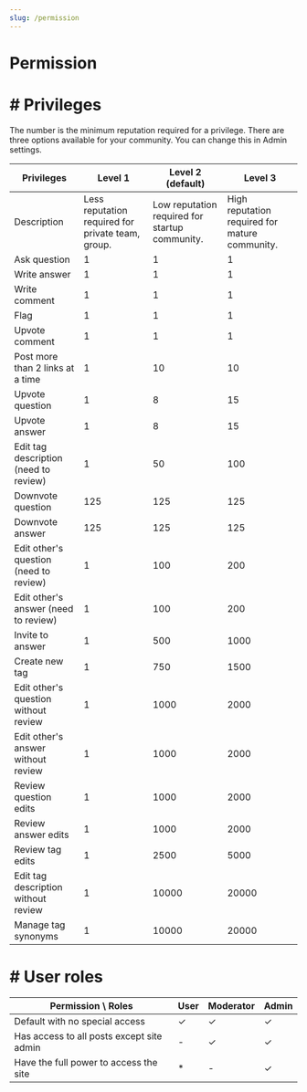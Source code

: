 ```yaml
---
slug: /permission
---
```


#  Permission

# # Privileges

The number is the minimum reputation required for a privilege. There are three options available for your community. You can change this in Admin settings.

| Privileges                                                | Level 1                                           | Level 2 (default)           | Level 3                                        |
| --------------------------------------------------------- | ------------------------------------------------- | ---------------------------------------------- | ---------------------------------------------- |
| Description                                               | Less reputation required for private team, group. | Low reputation required for startup community. | High reputation required for mature community. |
| Ask question                                              | 1                                                 | 1                                              | 1                                              |
| Write answer                                              | 1                                                 | 1                                              | 1                                              |
| Write comment                                             | 1                                                 | 1                                              | 1                                              |
| Flag                                                      | 1                                                 | 1                                              | 1                                              |
| Upvote comment                                            | 1                                                 | 1                                              | 1                                              |
| Post more than 2 links at a time                          | 1                                                 | 10                                             | 10                                             |
| Upvote question                                           | 1                                                 | 8                                              | 15                                             |
| Upvote answer                                             | 1                                                 | 8                                              | 15                                             |
| Edit tag description (need to review)  | 1                                                 | 50                                             | 100                                            |
| Downvote question                                         | 125                                               | 125                                            | 125                                            |
| Downvote answer                                           | 125                                               | 125                                            | 125                                            |
| Edit other's question (need to review) | 1                                                 | 100                                            | 200                                            |
| Edit other's answer (need to review)   | 1                                                 | 100                                            | 200                                            |
| Invite to answer                                          | 1                                                 | 500                                            | 1000                                           |
| Create new tag                                            | 1                                                 | 750                                            | 1500                                           |
| Edit other's question without review                      | 1                                                 | 1000                                           | 2000                                           |
| Edit other's answer without review                        | 1                                                 | 1000                                           | 2000                                           |
| Review question edits                                     | 1                                                 | 1000                                           | 2000                                           |
| Review answer edits                                       | 1                                                 | 1000                                           | 2000                                           |
| Review tag edits                                          | 1                                                 | 2500                                           | 5000                                           |
| Edit tag description without review                       | 1                                                 | 10000                                          | 20000                                          |
| Manage tag synonyms                                       | 1                                                 | 10000                                          | 20000                                          |

# # User roles

| Permission \ Roles                        | User | Moderator | Admin |
| ----------------------------------------- | ---- | --------- | ----- |
| Default with no special access            | ✓    | ✓         | ✓     |
| Has access to all posts except site admin | -    | ✓         | ✓     |
| Have the full power to access the site    | *    | -         | ✓     |
